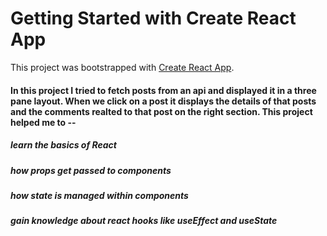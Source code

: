 # Getting Started with Create React App

This project was bootstrapped with [Create React App](https://github.com/facebook/create-react-app).

#### In this project I tried to fetch posts from an api and displayed it in a three pane layout. When we click on a post it displays the details of that posts and the comments realted to that post on the right section. This project helped me to -- 
##### learn the basics of React
##### how props get passed to components
##### how state is managed within components
##### gain knowledge about react hooks like useEffect and useState